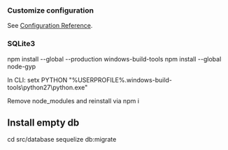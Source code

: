 ### Customize configuration
See [Configuration Reference](https://cli.vuejs.org/config/).

### SQLite3
npm install --global --production windows-build-tools
npm install --global node-gyp

In CLI: 
setx PYTHON "%USERPROFILE%\.windows-build-tools\python27\python.exe"

Remove node_modules and reinstall via npm i

## Install empty db
cd src/database
sequelize db:migrate